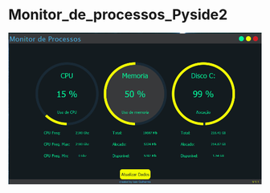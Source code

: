 # Monitor_de_processos_Pyside2

![MonitorCPU](https://github.com/Kaioguilherme1/Monitor_de_processos_Pyside2/blob/main/ScreanShot/Monitor.PNG)
